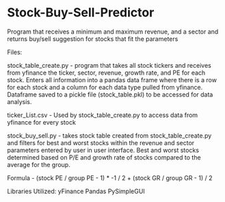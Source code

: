 # Stock-Buy-Sell-Predictor
Program that receives a minimum and maximum revenue, and a sector and returns buy/sell suggestion for stocks that fit the parameters 

Files:

stock_table_create.py - program that takes all stock tickers and receives from yfinance the ticker, sector, revenue, growth rate, and PE for each stock. Enters all information into a pandas data frame where there is a row for each stock and a column for each data type pulled from yfinance. Dataframe saved to a pickle file (stock_table.pkl) to be accessed for data analysis.

ticker_List.csv - Used by stock_table_create.py to access data from yfinance for every stock

stock_buy_sell.py - takes stock table created from stock_table_create.py and filters for best and worst stocks within the revenue and sector parameters entered by user in user interface. Best and worst stocks determined based on P/E and growth rate of stocks compared to the average for the group. 

Formula - (stock PE / group PE - 1) * -1 / 2 + (stock GR / group GR - 1) / 2

Libraries Utilized:
yFinance
Pandas
PySimpleGUI
